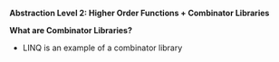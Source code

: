 
**Abstraction Level 2: Higher Order Functions + Combinator Libraries**


**What are Combinator Libraries?**
*  LINQ is an example of a combinator library
